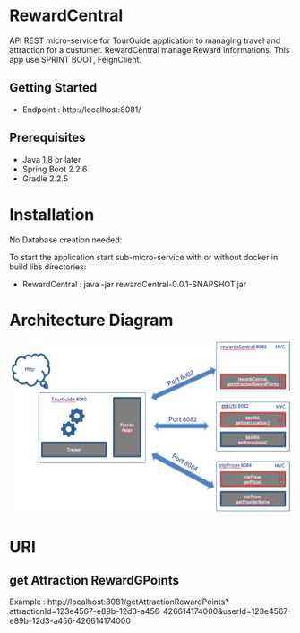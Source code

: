 # RewardCentral
API REST micro-service for TourGuide application to managing travel and attraction for a custumer.
RewardCentral manage Reward informations. 
This app use SPRINT BOOT, FeignClient.

## Getting Started

- Endpoint : http://localhost:8081/

## Prerequisites

- Java 1.8 or later
- Spring Boot 2.2.6
- Gradle 2.2.5

# Installation

No Database creation needed:

To start the application start sub-micro-service with or without docker in build libs directories: 
- RewardCentral : java -jar rewardCentral-0.0.1-SNAPSHOT.jar


# Architecture Diagram
![ScreenShot](Architecture.png)

# URI
## get Attraction RewardGPoints
Example : 
http://localhost:8081/getAttractionRewardPoints?attractionId=123e4567-e89b-12d3-a456-426614174000&userId=123e4567-e89b-12d3-a456-426614174000
